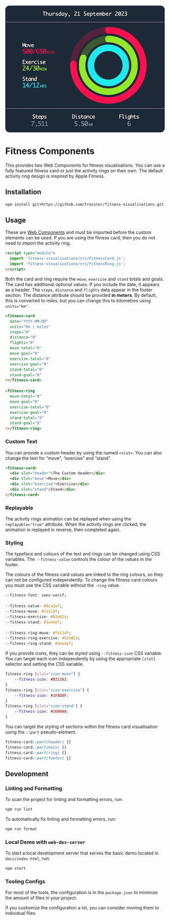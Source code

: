 ![](./screenshot.webp)

# Fitness Components

This provides two Web Components for fitness visualisations. You can use a fully
featured fitness card or just the activity rings on their own. The default
activity ring design is inspired by Apple Fitness.

## Installation

```bash
npm install git+https://github.com/trovster/fitness-visualisations.git --save
```

## Usage

These are [Web
Components](https://developer.mozilla.org/en-US/docs/Web/API/Web_Components) and
must be imported before the custom elements can be used. If you are using the
fitness card, then you do not need to import the activity ring.

```html
<script type="module">
  import 'fitness-visualisations/src/FitnessCard.js';
  import 'fitness-visualisations/src/FitnessRing.js';
</script>
```

Both the card and ring require the `move`, `exercise` and `stand` totals and goals.
The card has additional optional values. If you include the date, it appears as
a header. The `steps`, `distance` and `flights` data appear in the footer
section. The distance attribute should be provided **in meters**. By default,
this is converted to *miles*, but you can change this to kilometres using
`units="km"`.

```html
<fitness-card
  date="YYYY-MM-DD"
  units="km | miles"
  steps="0"
  distance="0"
  flights="0"
  move-total="0"
  move-goal="0"
  exercise-total="0"
  exercise-goal="0"
  stand-total="0"
  stand-goal="0"
></fitness-card>

<fitness-ring
  move-total="0"
  move-goal="0"
  exercise-total="0"
  exercise-goal="0"
  stand-total="0"
  stand-goal="0"
></fitness-ring>
```

### Custom Text

You can provide a custom header by using the named `<slot>`. You can also change
the text for “move”, “exercise” and “stand”.

```html
<fitness-card>
  <div slot="header">The Custom Header</div>
  <div slot="move">Move</div>
  <div slot="exercise">Exercise</div>
  <div slot="stand">Stand</div>
</fitness-card>
```

### Replayable

The activity rings animation can be replayed when using the `replayable="true"`
attribute. When the activity rings are clicked, the animation is replayed in
reverse, then completed again.

### Styling

The typeface and colours of the text and rings can be changed using CSS
variables. The `--fitness-value` controls the colour of the *values* in the
footer.

The colours of the fitness card values are linked to the ring colours, so they
can not be configured independently. To change the fitness card colours you must
use the CSS variable without the `-ring` value.

```css
--fitness-font: sans-serif;

--fitness-value: #9ca3af;
--fitness-move: #fa114f;
--fitness-exercise: #92e82a;
--fitness-stand: #1eeaef;

--fitness-ring-move: #fa114f;
--fitness-ring-exercise: #92e82a;
--fitness-ring-stand: #1eeaef;
```

If you provide icons, they can be styled using `--fitness-icon` CSS variable.
You can target each icon independently by using the appropriate `[slot]`
selector and setting the CSS variable.

```css
fitness-ring [slot="icon-move"] {
    --fitness-icon: #B31162;
}
fitness-ring [slot="icon-exercise"] {
    --fitness-icon: #1FAD8F;
}
fitness-ring [slot="icon-stand"] {
    --fitness-icon: #1689A0;
}
```

You can target the styling of sections within the fitness card visualisation
using the `::part` pseudo-element.

```css
fitness-card::part(header) {}
fitness-card::part(main) {}
fitness-card::part(ring) {}
fitness-card::part(footer) {}
```

## Development

### Linting and Formatting

To scan the project for linting and formatting errors, run:

```bash
npm run lint
```

To automatically fix linting and formatting errors, run:

```bash
npm run format
```

### Local Demo with `web-dev-server`

To start a local development server that serves the basic demo located in
`docs/index.html`, run:

```bash
npm start
```

### Tooling Configs

For most of the tools, the configuration is in the `package.json` to minimize
the amount of files in your project.

If you customize the configuration a lot, you can consider moving them to
individual files.
